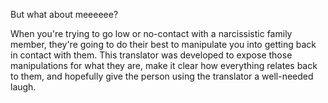 But what about meeeeee?

When you're trying to go low or no-contact with a narcissistic family member, they're going to do their best to manipulate you into getting back in contact with them. This translator was developed to expose those manipulations for what they are, make it clear how everything relates back to them, and hopefully give the person using the translator a well-needed laugh.
